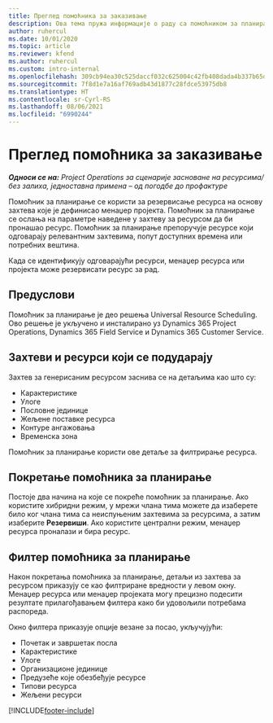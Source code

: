 ```yaml
---
title: Преглед помоћника за заказивање
description: Ова тема пружа информације о раду са помоћником за планирање ради резервисања ресурса.
author: ruhercul
ms.date: 10/01/2020
ms.topic: article
ms.reviewer: kfend
ms.author: ruhercul
ms.custom: intro-internal
ms.openlocfilehash: 309cb94ea30c525daccf032c625004c42fb408dada4b337b65d8f36d76219669
ms.sourcegitcommit: 7f8d1e7a16af769adb43d1877c28fdce53975db8
ms.translationtype: HT
ms.contentlocale: sr-Cyrl-RS
ms.lasthandoff: 08/06/2021
ms.locfileid: "6990244"
---
```

# <a name="schedule-assistant-overview"></a>Преглед помоћника за заказивање

_**Односи се на:** Project Operations за сценарије засноване на ресурсима/без залиха, једноставна примена – од погодбе до профактуре_

Помоћник за планирање се користи за резервисање ресурса на основу захтева које је дефинисао менаџер пројекта. Помоћник за планирање се ослања на параметре наведене у захтеву за ресурсом да би пронашао ресурс. Помоћник за планирање препоручује ресурсе који одговарају релевантним захтевима, попут доступних времена или потребних вештина.

Када се идентификују одговарајући ресурси, менаџер ресурса или пројекта може резервисати ресурс за рад.

## <a name="prerequisites"></a>Предуслови

Помоћник за планирање је део решења Universal Resource Scheduling. Ово решење је укључено и инсталирано уз Dynamics 365 Project Operations, Dynamics 365 Field Service и Dynamics 365 Customer Service.

## <a name="matching-requirements-and-resources"></a>Захтеви и ресурси који се подударају

Захтев за генерисаним ресурсом заснива се на детаљима као што су:

-   Карактеристике
-   Улоге
-   Пословне јединице
-   Жељене поставке ресурса
-   Контуре ангажовања
-   Временска зона

Помоћник за планирање користи ове детаље за филтрирање ресурса.

## <a name="launch-the-schedule-assistant"></a>Покретање помоћника за планирање

Постоје два начина на које се покреће помоћник за планирање. Ако користите хибридни режим, у мрежи члана тима можете да изаберете било ког члана тима са неиспуњеним захтевима за ресурсима, а затим изаберите **Резервиши**. Ако користите централни режим, менаџер ресурса проналази и бира ресурс.

## <a name="schedule-assistant-filters"></a>Филтер помоћника за планирање

Након покретања помоћника за планирање, детаљи из захтева за ресурсом приказују се као филтриране вредности у левом окну. Менаџер ресурса или менаџер пројеката могу прецизно подесити резултате прилагођавањем филтера како би удовољили потребама распореда.

Окно филтера приказује опције везане за посао, укључујући:

-   Почетак и завршетак посла
-   Карактеристике
-   Улоге
-   Организационе јединице
-   Предузеће које обезбеђује ресурсе
-   Типови ресурса
-   Жељени ресурси


[!INCLUDE[footer-include](../includes/footer-banner.md)]